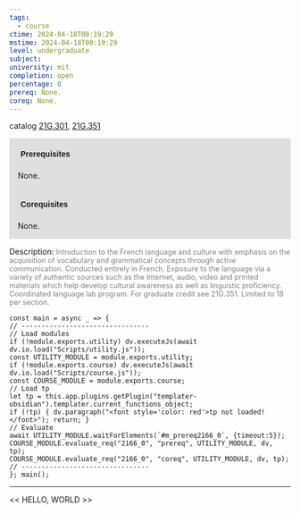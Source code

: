 ```yaml
---
tags:
  - course
ctime: 2024-04-18T00:19:29
mstime: 2024-04-18T00:19:29
level: undergraduate
subject: 
university: mit
completion: open
percentage: 0
prereq: None.
coreq: None.
---
```


catalog [21G.301](http://student.mit.edu/catalog/m21Gd.html#21G.301), [21G.351](http://student.mit.edu/catalog/m21Gd.html#21G.351)

<span style="display: block; padding: 15px; background-color: rgb(100, 100, 100, 0.2);"><font id="m_prereq2166_0" style="display: block; font-family: Arial, sans-serif; font-weight: bold; padding: 5px">Prerequisites</font><br><span id="prereq2166_0">None.</span></span>
<span style="display: block; padding: 15px; background-color: rgb(100, 100, 100, 0.2);"><font id="m_coreq2166_0" style="display: block; font-family: Arial, sans-serif; font-weight: bold; padding: 5px">Corequisites</font><br><span id="coreq2166_0">None.</span></span>

<font style="">Description:</font>
<font style="color: grey; font-size: 0.8rem;">Introduction to the French language and culture with emphasis on the acquisition of vocabulary and grammatical concepts through active communication. Conducted entirely in French. Exposure to the language via a variety of authentic sources such as the Internet, audio, video and printed materials which help develop cultural awareness as well as linguistic proficiency. Coordinated language lab program. For graduate credit see 21G.351. Limited to 18 per section.</font>

```dataviewjs
const main = async _ => {
// --------------------------------
// Load modules
if (!module.exports.utility) dv.executeJs(await dv.io.load("Scripts/utility.js"));
const UTILITY_MODULE = module.exports.utility;
if (!module.exports.course) dv.executeJs(await dv.io.load("Scripts/course.js"));
const COURSE_MODULE = module.exports.course;
// Load tp
let tp = this.app.plugins.getPlugin("templater-obsidian").templater.current_functions_object;
if (!tp) { dv.paragraph("<font style='color: red'>tp not loaded!</font>"); return; }
// Evaluate
await UTILITY_MODULE.waitForElements(`#m_prereq2166_0`, {timeout:5});
COURSE_MODULE.evaluate_req("2166_0", "prereq", UTILITY_MODULE, dv, tp);
COURSE_MODULE.evaluate_req("2166_0", "coreq", UTILITY_MODULE, dv, tp);
// --------------------------------
}; main();
```

---

<< HELLO, WORLD >>
